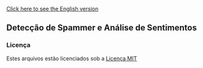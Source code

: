 [Click here to see the English version](README.md)

## Detecção de Spammer e Análise de Sentimentos


### Licença

Estes arquivos estão licenciados sob a [Licença MIT](http://choosealicense.com/licenses/mit/)
